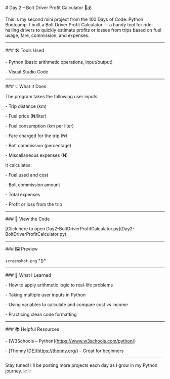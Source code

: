 \# Day 2 – Bolt Driver Profit Calculator 🚗💰



This is my second mini project from the 100 Days of Code: Python Bootcamp. I built a Bolt Driver Profit Calculator — a handy tool for ride-hailing drivers to quickly estimate profits or losses from trips based on fuel usage, fare, commission, and expenses.



---



\### 🛠️ Tools Used

\- Python (basic arithmetic operations, input/output)

\- Visual Studio Code



---



\### 💡 What It Does

The program takes the following user inputs:

\- Trip distance (km)

\- Fuel price (₦/liter)

\- Fuel consumption (km per liter)

\- Fare charged for the trip (₦)

\- Bolt commission (percentage)

\- Miscellaneous expenses (₦)



It calculates:

\- Fuel used and cost

\- Bolt commission amount

\- Total expenses

\- Profit or loss from the trip



---



\### 🔗 View the Code

\[Click here to open Day2-BoltDriverProfitCalculator.py](Day2-BoltDriverProfitCalculator.py)



---



\### 🖼️ Preview

`screenshot.png` \*()\*



---



\### 📘 What I Learned

\- How to apply arithmetic logic to real-life problems

\- Taking multiple user inputs in Python

\- Using variables to calculate and compare cost vs income

\- Practicing clean code formatting



---



\### 📚 Helpful Resources

\- \[W3Schools – Python](https://www.w3schools.com/python/)

\- \[Thonny IDE](https://thonny.org/) – Great for beginners



---



Stay tuned! I'll be posting more projects each day as I grow in my Python journey. 📈✨



